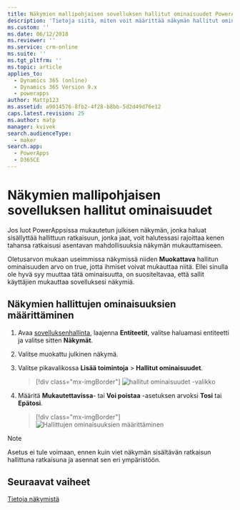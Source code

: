 ```yaml
---
title: Näkymien mallipohjaisen sovelluksen hallitut ominaisuudet PowerAppsissa | MicrosoftDocs
description: 'Tietoja siitä, miten voit määrittää näkymän hallitut ominaisuudet'
ms.custom: ''
ms.date: 06/12/2018
ms.reviewer: ''
ms.service: crm-online
ms.suite: ''
ms.tgt_pltfrm: ''
ms.topic: article
applies_to:
  - Dynamics 365 (online)
  - Dynamics 365 Version 9.x
  - powerapps
author: Mattp123
ms.assetid: a9014576-8fb2-4f28-b8bb-5d2d49d76e12
caps.latest.revision: 25
ms.author: matp
manager: kvivek
search.audienceType:
  - maker
search.app:
  - PowerApps
  - D365CE
---
```

# <a name="model-driven-app-managed-properties-for-views"></a>Näkymien mallipohjaisen sovelluksen hallitut ominaisuudet

<a name="BKMK_ManagedProperties"></a>   
 
 Jos luot PowerAppsissa mukautetun julkisen näkymän, jonka haluat sisällyttää hallittuun ratkaisuun, jonka jaat, voit halutessasi rajoittaa kenen tahansa ratkaisusi asentavan mahdollisuuksia näkymän mukauttamiseen.  
  
 Oletusarvon mukaan useimmissa näkymissä niiden **Muokattava** hallitun ominaisuuden arvo on true, jotta ihmiset voivat mukauttaa niitä. Ellei sinulla ole hyvä syy muuttaa tätä ominaisuutta, on suositeltavaa, että sallit käyttäjien mukauttaa sovelluksesi näkymiä.  
  
## <a name="set-managed-properties-for-a-view"></a>Näkymien hallittujen ominaisuuksien määrittäminen  
  
1.  Avaa [sovelluksenhallinta](advanced-navigation.md#solution-explorer), laajenna **Entiteetit**, valitse haluamasi entiteetti ja valitse sitten **Näkymät**.  
  
2.  Valitse muokattu julkinen näkymä.  
  
3.  Valitse pikavalikossa **Lisää toimintoja** > **Hallitut ominaisuudet**.  

    > [!div class="mx-imgBorder"] 
    > ![hallitut ominaisuudet -valikko](media/managed-properties.png)
  
4.  Määritä **Mukautettavissa**- tai **Voi poistaa** -asetuksen arvoksi **Tosi** tai **Epätosi**.  

    > [!div class="mx-imgBorder"] 
    > ![Hallittujen ominaisuuksien määrittäminen](media/set-managed-properties.png)
  
> [!NOTE]
> Asetus ei tule voimaan, ennen kuin viet näkymän sisältävän ratkaisun hallittuna ratkaisuna ja asennat sen eri ympäristöön.  

## <a name="next-steps"></a>Seuraavat vaiheet
[Tietoja näkymistä](create-edit-views.md)
